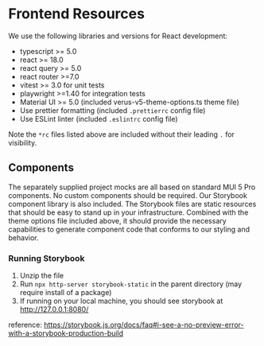 # Frontend Resources

We use the following libraries and versions for React development:

- typescript >= 5.0
- react >= 18.0
- react query >= 5.0
- react router >=7.0
- vitest >= 3.0 for unit tests
- playwright >=1.40 for integration tests
- Material UI >= 5.0 (included verus-v5-theme-options.ts theme file)
- Use prettier formatting (included `.prettierrc` config file)
- Use ESLint linter (included `.eslintrc` config file)

Note the `*rc` files listed above are included without their leading `.` for
visibility.

## Components

The separately supplied project mocks are all based on standard MUI 5 Pro
components. No custom components should be required. Our Storybook component
library is also included. The Storybook files are static resources that should
be easy to stand up in your infrastructure. Combined with the theme options file
included above, it should provide the necessary capabilities to generate
component code that conforms to our styling and behavior.

### Running Storybook

1. Unzip the file
2. Run `npx http-server storybook-static` in the parent directory (may require
   install of a package)
3. If running on your local machine, you should see storybook at
   http://127.0.0.1:8080/

reference:
https://storybook.js.org/docs/faq#i-see-a-no-preview-error-with-a-storybook-production-build

